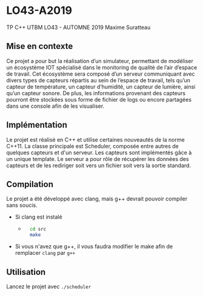 # LO43-A2019
TP C++ UTBM LO43 - AUTOMNE 2019
Maxime Suratteau

## Mise en contexte
Ce projet a pour but la réalisation d’un simulateur, permettant de modéliser un écosystème IOT
spécialisé dans le monitoring de qualité de l’air d’espace de travail.
Cet écosystème sera composé d’un serveur communiquant avec divers types de capteurs
répartis au sein de l’espace de travail, tels qu’un capteur de température, un capteur
d’humidité, un capteur de lumière, ainsi qu’un capteur sonore. De plus, les informations
provenant des capteurs pourront être stockées sous forme de fichier de logs ou encore
partagées dans une console afin de les visualiser.

## Implémentation
Le projet est réalisé en C++ et utilise certaines nouveautés de la norme C++11.
La classe principale est Scheduler, composée entre autres de quelques capteurs et d'un serveur.
Les capteurs sont implémentés gâce à un unique template. Le serveur a pour rôle de récupérer les
données des capteurs et de les rediriger soit vers un fichier soit vers la sortie standard.

## Compilation
Le projet a été développé avec clang, mais g++ devrait pouvoir compiler sans soucis.

- Si clang est instalé
  * ```bash
      cd src
      make
      ```
- Si vous n'avez que g++, il vous faudra modifier le make afin de remplacer `clang` par `g++`

## Utilisation
Lancez le projet avec `./scheduler`

